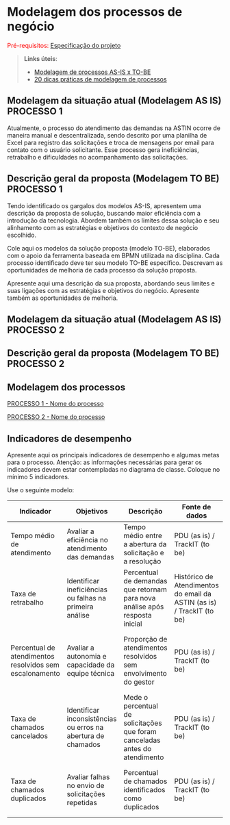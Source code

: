 # Modelagem dos processos de negócio

<span style="color:red">Pré-requisitos: <a href="02-Especificacao.md"> Especificação do projeto</a></span>

> **Links úteis**:
> - [Modelagem de processos AS-IS x TO-BE](https://dheka.com.br/modelagem-as-is-to-be/)
> - [20 dicas práticas de modelagem de processos](https://dheka.com.br/20-dicas-praticas-de-modelagem-de-processos/)

## Modelagem da situação atual (Modelagem AS IS) PROCESSO 1

Atualmente, o processo do atendimento das demandas na ASTIN ocorre de maneira manual e descentralizada, sendo descrito por uma planilha de Excel para registro das solicitações e troca de mensagens por email para contato com o usuário solicitante. Esse processo gera ineficiências, retrabalho e dificuldades no acompanhamento das solicitações.

## Descrição geral da proposta (Modelagem TO BE) PROCESSO 1

Tendo identificado os gargalos dos modelos AS-IS, apresentem uma descrição da proposta de solução, buscando maior eficiência com a introdução da tecnologia. Abordem também os limites dessa solução e seu alinhamento com as estratégias e objetivos do contexto de negócio escolhido.

Cole aqui os modelos da solução proposta (modelo TO-BE), elaborados com o apoio da ferramenta baseada em BPMN utilizada na disciplina. Cada processo identificado deve ter seu modelo TO-BE específico. Descrevam as oportunidades de melhoria de cada processo da solução proposta.

Apresente aqui uma descrição da sua proposta, abordando seus limites e suas ligações com as estratégias e objetivos do negócio. Apresente também as oportunidades de melhoria.

## Modelagem da situação atual (Modelagem AS IS) PROCESSO 2


## Descrição geral da proposta (Modelagem TO BE) PROCESSO 2



## Modelagem dos processos

[PROCESSO 1 - Nome do processo](./processes/fluxo-atendimento-demandas.md "Detalhamento do processo 1.")

[PROCESSO 2 - Nome do processo](./processes/processo-2-nome-do-processo.md "Detalhamento do processo 2.")


## Indicadores de desempenho

Apresente aqui os principais indicadores de desempenho e algumas metas para o processo. Atenção: as informações necessárias para gerar os indicadores devem estar contempladas no diagrama de classe. Coloque no mínimo 5 indicadores.

Use o seguinte modelo:

| **Indicador** | **Objetivos** | **Descrição** | **Fonte de dados** | **Fórmula de cálculo** |
| ---           | ---           | ---           | ---             | ---             |
| Tempo médio de atendimento | Avaliar a eficiência no atendimento das demandas | Tempo médio entre a abertura da solicitação e a resolução | PDU (as is) / TrackIT (to be) | soma dos tempos de atendimento / número de atendimentos |
| Taxa de retrabalho               | Identificar ineficiências ou falhas na primeira análise                      | Percentual de demandas que retornam para nova análise após resposta inicial | Histórico de Atendimentos do email da ASTIN (as is) / TrackIT (to be) | (nº de demandas reabertas / nº total de demandas) * 100                  |
| Percentual de atendimentos resolvidos sem escalonamento | Avaliar a autonomia e capacidade da equipe técnica                          | Proporção de atendimentos resolvidos sem envolvimento do gestor          | PDU (as is) / TrackIT (to be)  | (nº de atendimentos sem escalonamento / nº total de atendimentos) * 100 |
| Taxa de chamados cancelados        | Identificar inconsistências ou erros na abertura de chamados                | Mede o percentual de solicitações que foram canceladas antes do atendimento    | PDU (as is) / TrackIT (to be)    | (nº de chamados cancelados / nº total de chamados abertos) * 100             |
| Taxa de chamados duplicados        | Avaliar falhas no envio de solicitações repetidas                           | Percentual de chamados identificados como duplicados                            | PDU (as is) / TrackIT (to be)    | (nº de chamados duplicados / nº total de chamados abertos) * 100             |